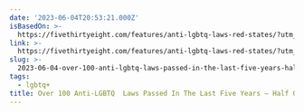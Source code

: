 ```yaml
---
date: '2023-06-04T20:53:21.000Z'
isBasedOn: >-
  https://fivethirtyeight.com/features/anti-lgbtq-laws-red-states/?utm_source=pocket-newtab
link: >-
  https://fivethirtyeight.com/features/anti-lgbtq-laws-red-states/?utm_source=pocket-newtab
slug: >-
  2023-06-04-over-100-anti-lgbtq-laws-passed-in-the-last-five-years-half-of-them-this
tags:
  - lgbtq+
title: Over 100 Anti-LGBTQ  Laws Passed In The Last Five Years — Half Of Them This
---
```


